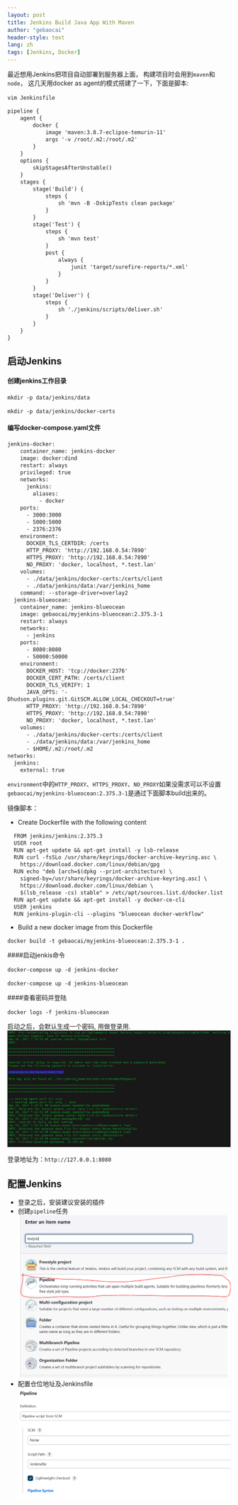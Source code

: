 ```yaml
---
layout: post
title: Jenkins Build Java App With Maven
author: "gebaocai"
header-style: text
lang: zh
tags: [Jenkins, Docker]
---
```


最近想用Jenkins把项目自动部署到服务器上面， 构建项目时会用到`maven`和`node`， 这几天用docker as agent的模式搭建了一下，下面是脚本:

`vim Jenkinsfile`
```
pipeline {
    agent {
        docker {
            image 'maven:3.8.7-eclipse-temurin-11'
            args '-v /root/.m2:/root/.m2'
        }
    }
    options {
        skipStagesAfterUnstable()
    }
    stages {
        stage('Build') {
            steps {
                sh 'mvn -B -DskipTests clean package'
            }
        }
        stage('Test') {
            steps {
                sh 'mvn test'
            }
            post {
                always {
                    junit 'target/surefire-reports/*.xml'
                }
            }
        }
        stage('Deliver') { 
            steps {
                sh './jenkins/scripts/deliver.sh' 
            }
        }
    }
}
```

启动Jenkins
------

#### 创建jenkins工作目录
`mkdir -p data/jenkins/data`

`mkdir -p data/jenkins/docker-certs`

#### 编写docker-compose.yaml文件
```
jenkins-docker:
    container_name: jenkins-docker
    image: docker:dind
    restart: always
    privileged: true
    networks: 
      jenkins:
        aliases: 
          - docker
    ports:
      - 3000:3000
      - 5000:5000
      - 2376:2376
    environment:
      DOCKER_TLS_CERTDIR: /certs 
      HTTP_PROXY: 'http://192.168.0.54:7890'
      HTTPS_PROXY: 'http://192.168.0.54:7890'
      NO_PROXY: 'docker, localhost, *.test.lan'
    volumes:
      - ./data/jenkins/docker-certs:/certs/client
      - ./data/jenkins/data:/var/jenkins_home
    command: --storage-driver=overlay2
  jenkins-blueocean:
    container_name: jenkins-blueocean
    image: gebaocai/myjenkins-blueocean:2.375.3-1
    restart: always
    networks: 
      - jenkins
    ports:
      - 8080:8080
      - 50000:50000
    environment:
      DOCKER_HOST: 'tcp://docker:2376'
      DOCKER_CERT_PATH: /certs/client
      DOCKER_TLS_VERIFY: 1
      JAVA_OPTS: '-Dhudson.plugins.git.GitSCM.ALLOW_LOCAL_CHECKOUT=true'
      HTTP_PROXY: 'http://192.168.0.54:7890'
      HTTPS_PROXY: 'http://192.168.0.54:7890'
      NO_PROXY: 'docker, localhost, *.test.lan'
    volumes:
      - ./data/jenkins/docker-certs:/certs/client
      - ./data/jenkins/data:/var/jenkins_home
      - $HOME/.m2:/root/.m2
networks:
  jenkins:
    external: true      
```

`environment`中的`HTTP_PROXY`、`HTTPS_PROXY`、`NO_PROXY`如果没需求可以不设置
`gebaocai/myjenkins-blueocean:2.375.3-1`是通过下面脚本build出来的。

镜像脚本：
* Create Dockerfile with the following content
```
  FROM jenkins/jenkins:2.375.3
  USER root
  RUN apt-get update && apt-get install -y lsb-release
  RUN curl -fsSLo /usr/share/keyrings/docker-archive-keyring.asc \
    https://download.docker.com/linux/debian/gpg
  RUN echo "deb [arch=$(dpkg --print-architecture) \
    signed-by=/usr/share/keyrings/docker-archive-keyring.asc] \
    https://download.docker.com/linux/debian \
    $(lsb_release -cs) stable" > /etc/apt/sources.list.d/docker.list
  RUN apt-get update && apt-get install -y docker-ce-cli
  USER jenkins
  RUN jenkins-plugin-cli --plugins "blueocean docker-workflow"
```
* Build a new docker image from this Dockerfile
```
docker build -t gebaocai/myjenkins-blueocean:2.375.3-1 .
```

####启动jenkis命令

`docker-compose up -d jenkins-docker`

`docker-compose up -d jenkins-blueocean`

####查看密码并登陆

`docker logs -f jenkins-blueocean`

启动之后，会默认生成一个密码, 用做登录用.
![](/img/in-post/2023/docker-in-docker-jenkins/setup-jenkins-02-copying-initial-admin-password.png)

登录地址为：`http://127.0.0.1:8080`

配置Jenkins
----
* 登录之后，安装建议安装的插件
* 创建`pipeline`任务
![](/img/in-post/2023/docker-in-docker-jenkins/create-pipeline-job.png)
* 配置仓位地址及Jenkinsfile
![](/img/in-post/2023/docker-in-docker-jenkins/config-pipeline-job.png)